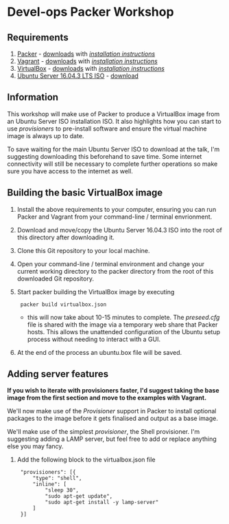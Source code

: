 # Devel-ops Packer Workshop

## Requirements
1. [Packer](https://www.packer.io) - [downloads](https://www.packer.io/downloads.html "Packer downloads") with *[installation instructions](https://www.packer.io/docs/install/index.html "Packer installation instructions")*
1. [Vagrant](https://www.vagrantup.com) - [downloads](https://www.vagrantup.com/downloads.html "Vagrant downloads") with *[installation instructions](https://www.vagrantup.com/docs/installation/ "Vagrant installation instructions")*
1. [VirtualBox](https://www.virtualbox.org) - [downloads](https://www.virtualbox.org/wiki/Downloads "VirtualBox downloads") with *[installation instructions](https://www.virtualbox.org/manual/ch01.html#intro-installing "VirtualBox installation instructions")*
1. [Ubuntu Server 16.04.3 LTS ISO](https://www.ubuntu.com/server) - [download](https://www.ubuntu.com/download/server/thank-you?country=GB&version=16.04.3&architecture=amd64 "Ubuntu Server 16.04.3 ISO download")

## Information
This workshop will make use of Packer to produce a VirtualBox image from an Ubuntu Server ISO installation ISO. It also highlights how you can start to use *provisioners* to pre-install software and ensure the virtual machine image is always up to date.

To save waiting for the main Ubuntu Server ISO to download at the talk, I'm suggesting downloading this beforehand to save time. Some internet connectivity will still be necessary to complete further operations so make sure you have access to the internet as well.

## Building the basic VirtualBox image
1. Install the above requirements to your computer, ensuring you can run Packer and Vagrant from your command-line / terminal envrionment.
1. Download and move/copy the Ubuntu Server 16.04.3 ISO into the root of this directory after downloading it. 
1. Clone this Git repository to your local machine.
1. Open your command-line / terminal environment and change your current working directory to the packer directory from the root of this downloaded Git repository.

1. Start packer building the VirtualBox image by executing  
    
        packer build virtualbox.json

   * this will now take about 10-15 minutes to complete. The *preseed.cfg* file is shared with the image via a temporary web share that Packer hosts. This allows the unattended configuration of the Ubuntu setup process without needing to interact with a GUI.  

1. At the end of the process an ubuntu.box file will be saved.

## Adding server features
**If you wish to iterate with provisioners faster, I'd suggest taking the base image from the first section and move to the examples with Vagrant.**

We'll now make use of the *Provisioner* support in Packer to install optional packages to the image before it gets finalised and output as a base image. 

We'll make use of the simplest *provisioner*, the Shell provisioner. I'm suggesting adding a LAMP server, but feel free to add or replace anything else you may fancy. 

1. Add the following block to the virtualbox.json file 

        "provisioners": [{
            "type": "shell",
            "inline": [
                "sleep 30",
                "sudo apt-get update",
                "sudo apt-get install -y lamp-server"
            ]
        }]

